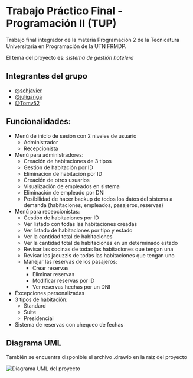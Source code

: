 
# Trabajo Práctico Final - Programación II (TUP)
Trabajo final integrador de la materia Programación 2 de la Tecnicatura Universitaria en Programación de la UTN FRMDP.

El tema del proyecto es: _sistema de gestión hotelera_

## Integrantes del grupo

- [@schjavier](https://github.com/schjavier)
- [@juliganga](https://github.com/juliganga)
- [@Tomy52](https://github.com/Tomy52)


## Funcionalidades:

- Menú de inicio de sesión con 2 niveles de usuario
    - Administrador
    - Recepcionista
- Menú para administradores: 
    - Creación de habitaciones de 3 tipos
    - Gestión de habitación por ID
    - Eliminación de habitación por ID
    - Creación de otros usuarios
    - Visualización de empleados en sistema
    - Eliminación de empleado por DNI
    - Posibilidad de hacer backup de todos los datos del sistema a demanda (habitaciones, empleados, pasajeros, reservas)
- Menú para recepcionistas:
    - Gestión de habitaciones por ID
    - Ver listado con todas las habitaciones creadas
    - Ver listado de habitaciones por tipo y estado
    - Ver la cantidad total de habitaciones
    - Ver la cantidad total de habitaciones en un determinado estado
    - Revisar las cocinas de todas las habitaciones que tengan una
    - Revisar los jacuzzis de todas las habitaciones que tengan uno
    - Manejar las reservas de los pasajeros:
        - Crear reservas
        - Eliminar reservas
        - Modificar reservas por ID
        - Ver reservas hechas por un DNI
- Excepciones personalizadas
- 3 tipos de habitación:
    - Standard
    - Suite
    - Presidencial
- Sistema de reservas con chequeo de fechas
## Diagrama UML

También se encuentra disponible el archivo .drawio en la raíz del proyecto

 ![Diagrama UML del proyecto](https://raw.githubusercontent.com/schjavier/TP-ProgramacionII/refs/heads/main/uml_tp.png)

